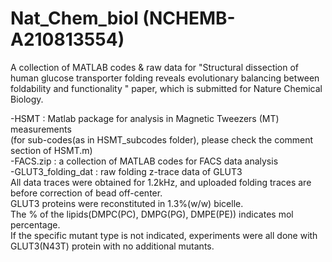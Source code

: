 # Nat_Chem_biol (NCHEMB-A210813554)

A collection of MATLAB codes & raw data for "Structural dissection of human glucose transporter folding reveals evolutionary balancing between foldability and functionality
" paper, which is submitted for Nature Chemical Biology.

-HSMT : Matlab package for analysis in Magnetic Tweezers (MT) measurements\
        (for sub-codes(as in HSMT_subcodes folder), please check the comment section of HSMT.m)\
-FACS.zip : a collection of MATLAB codes for FACS data analysis\
-GLUT3_folding_dat : raw folding z-trace data of GLUT3\
 All data traces were obtained for 1.2kHz, and uploaded folding traces are before correction of bead off-center.\
 GLUT3 proteins were reconstituted in 1.3%(w/w) bicelle.\
 The % of the lipids(DMPC(PC), DMPG(PG), DMPE(PE)) indicates mol percentage.\
 If the specific mutant type is not indicated, experiments were all done with GLUT3(N43T) protein with no additional mutants.
